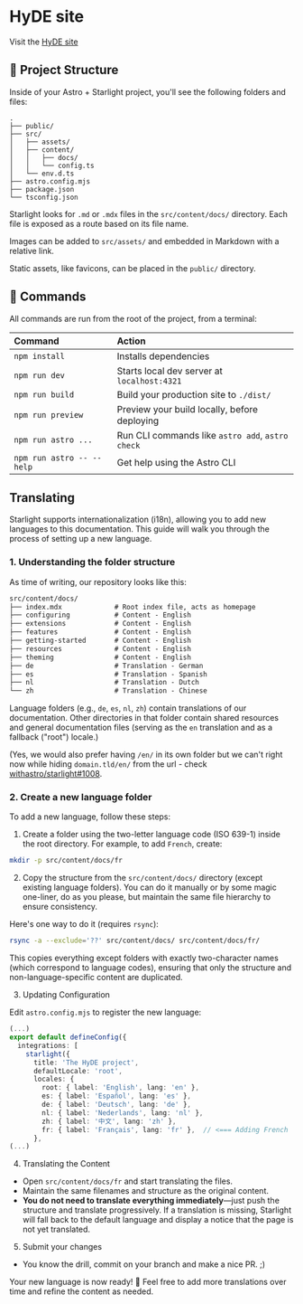 # HyDE site

Visit the [HyDE site](https://hydeproject.pages.dev/)

## 🚀 Project Structure

Inside of your Astro + Starlight project, you'll see the following folders and files:

```
.
├── public/
├── src/
│   ├── assets/
│   ├── content/
│   │   ├── docs/
│   │   └── config.ts
│   └── env.d.ts
├── astro.config.mjs
├── package.json
└── tsconfig.json
```

Starlight looks for `.md` or `.mdx` files in the `src/content/docs/` directory. Each file is exposed as a route based on its file name.

Images can be added to `src/assets/` and embedded in Markdown with a relative link.

Static assets, like favicons, can be placed in the `public/` directory.

## 🧞 Commands

All commands are run from the root of the project, from a terminal:

| Command                   | Action                                           |
| :------------------------ | :----------------------------------------------- |
| `npm install`             | Installs dependencies                            |
| `npm run dev`             | Starts local dev server at `localhost:4321`      |
| `npm run build`           | Build your production site to `./dist/`          |
| `npm run preview`         | Preview your build locally, before deploying     |
| `npm run astro ...`       | Run CLI commands like `astro add`, `astro check` |
| `npm run astro -- --help` | Get help using the Astro CLI                     |


## Translating

Starlight supports internationalization (i18n), allowing you to add new languages to this documentation. This guide will walk you through the process of setting up a new language.

### 1. Understanding the folder structure

As time of writing, our repository looks like this:

```txt
src/content/docs/
├── index.mdx             # Root index file, acts as homepage
├── configuring           # Content - English
├── extensions            # Content - English
├── features              # Content - English
├── getting-started       # Content - English
├── resources             # Content - English
├── theming               # Content - English
├── de                    # Translation - German 
├── es                    # Translation - Spanish
├── nl                    # Translation - Dutch
└── zh                    # Translation - Chinese
```

Language folders (e.g., `de`, `es`, `nl`, `zh`) contain translations of our documentation. Other directories in that folder contain shared resources and general documentation files (serving as the `en` translation and as a fallback ("root") locale.)

(Yes, we would also prefer having `/en/` in its own folder but we can't right now while hiding `domain.tld/en/` from the url - check [withastro/starlight#1008](https://github.com/withastro/starlight/discussions/1008).

### 2. Create a new language folder

To add a new language, follow these steps:

1. Create a folder using the two-letter language code (ISO 639-1) inside the root directory. For example, to add `French`, create:

```bash 
mkdir -p src/content/docs/fr
```

2. Copy the structure from the `src/content/docs/` directory (except existing language folders). 
You can do it manually or by some magic one-liner, do as you please, but maintain the same file hierarchy to ensure consistency.

Here's one way to do it (requires `rsync`): 

```bash 
rsync -a --exclude='??' src/content/docs/ src/content/docs/fr/
```

This copies everything except folders with exactly two-character names (which correspond to language codes), ensuring that only the structure and non-language-specific content are duplicated.

3. Updating Configuration

Edit `astro.config.mjs` to register the new language: 

```ts
(...)
export default defineConfig({
  integrations: [
    starlight({
      title: 'The HyDE project',
      defaultLocale: 'root',
      locales: {
        root: { label: 'English', lang: 'en' },
        es: { label: 'Español', lang: 'es' },
        de: { label: 'Deutsch', lang: 'de' },
        nl: { label: 'Nederlands', lang: 'nl' },
        zh: { label: '中文', lang: 'zh' },
        fr: { label: 'Français', lang: 'fr' },  // <=== Adding French
      },
(...)
```

4. Translating the Content

- Open `src/content/docs/fr` and start translating the files.
- Maintain the same filenames and structure as the original content.
- **You do not need to translate everything immediately**—just push the structure and translate progressively. If a translation is missing, Starlight will fall back to the default language and display a notice that the page is not yet translated.

5. Submit your changes

- You know the drill, commit on your branch and make a nice PR. ;) 

Your new language is now ready! 🎉 
Feel free to add more translations over time and refine the content as needed.